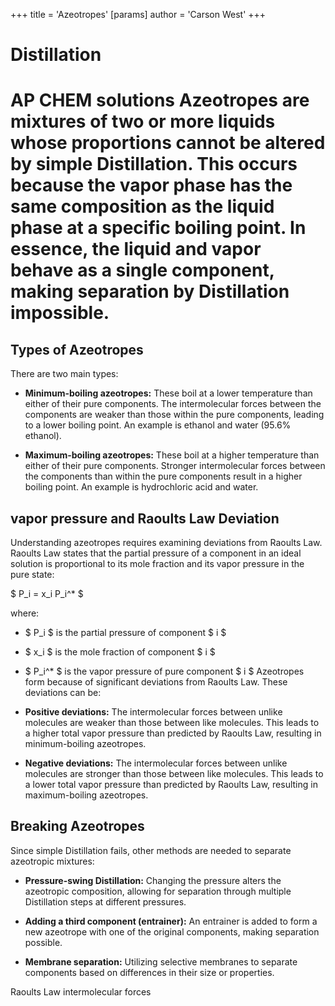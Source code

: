 +++
 title = 'Azeotropes'
[params]
	author = 'Carson West'
+++
# Distillation
# AP CHEM solutions Azeotropes are mixtures of two or more liquids whose proportions cannot be altered by simple Distillation.  This occurs because the vapor phase has the same composition as the liquid phase at a specific boiling point.  In essence, the liquid and vapor behave as a single component, making separation by Distillation impossible.

## Types of Azeotropes 
There are two main types:

* **Minimum-boiling azeotropes:** These boil at a lower temperature than either of their pure components.  The intermolecular forces between the components are weaker than those within the pure components, leading to a lower boiling point.  An example is ethanol and water (95.6% ethanol).

* **Maximum-boiling azeotropes:** These boil at a higher temperature than either of their pure components.  Stronger intermolecular forces between the components than within the pure components result in a higher boiling point.  An example is hydrochloric acid and water.


## vapor pressure and Raoults Law Deviation

Understanding azeotropes requires examining deviations from Raoults Law.  Raoults Law states that the partial pressure of a component in an ideal solution is proportional to its mole fraction and its vapor pressure in the pure state:

 $ P_i = x_i P_i^* $ 

where:

*  $ P_i $  is the partial pressure of component  $ i $ 
*  $ x_i $  is the mole fraction of component  $ i $ 
*  $ P_i^* $  is the vapor pressure of pure component  $ i $ 
 Azeotropes form because of significant deviations from Raoults Law.  These deviations can be:

* **Positive deviations:**  The intermolecular forces between unlike molecules are weaker than those between like molecules.  This leads to a higher total vapor pressure than predicted by Raoults Law, resulting in minimum-boiling azeotropes.

* **Negative deviations:** The intermolecular forces between unlike molecules are stronger than those between like molecules. This leads to a lower total vapor pressure than predicted by Raoults Law, resulting in maximum-boiling azeotropes.


## Breaking Azeotropes 
Since simple Distillation fails, other methods are needed to separate azeotropic mixtures:

* **Pressure-swing Distillation:** Changing the pressure alters the azeotropic composition, allowing for separation through multiple Distillation steps at different pressures.

* **Adding a third component (entrainer):** An entrainer is added to form a new azeotrope with one of the original components, making separation possible.

* **Membrane separation:**  Utilizing selective membranes to separate components based on differences in their size or properties.


Raoults Law  intermolecular forces